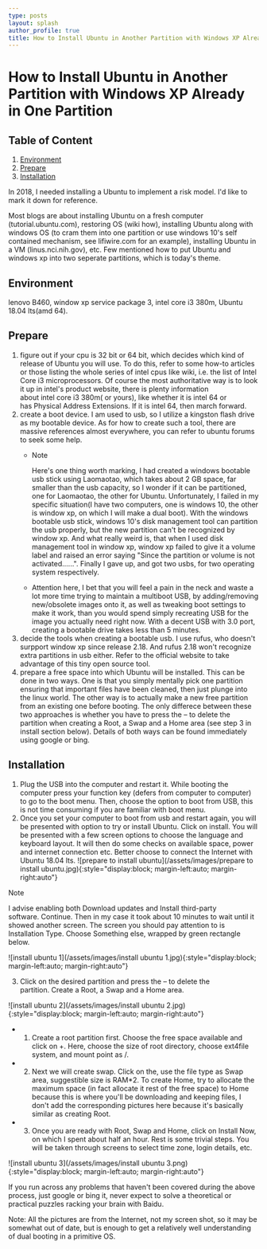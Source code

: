 ```yaml
---
type: posts
layout: splash
author_profile: true
title: How to Install Ubuntu in Another Partition with Windows XP Already in One Partition
---
```

# How to Install Ubuntu in Another Partition with Windows XP Already in One Partition

## Table of Content
<!--https://stackoverflow.com/questions/11948245/markdown-to-create-pages-and-table-of-contents
-->
1. [Environment](#environment)
2. [Prepare](#prepare)
3. [Installation](#installation)

In 2018, I needed installing a Ubuntu to implement a risk model. I'd like to mark it down for reference. 

Most blogs are about installing Ubuntu on a fresh computer (tutorial.ubuntu.com), restoring OS (wiki how), installing Ubuntu along with windows OS (to cram them into one partition or use windows 10's self contained mechanism, see lifiwire.com for an example), installing Ubuntu in a VM (linus.nci.nih.gov), etc. Few mentioned how to put Ubuntu and windows xp into two seperate partitions, which is today's theme.

## Environment 
<!---<a name="Environment"></a>-->
lenovo B460, window xp service package 3, intel core i3 380m, Ubuntu 18.04 lts(amd 64).

## Prepare
1. figure out if your cpu is 32 bit or 64 bit, which decides which kind of release of Ubuntu you will use. To do this, refer to some how-to articles or those listing the whole series of intel cpus like wiki, i.e. the list of Intel Core i3 microprocessors. Of course the most authoritative way is to look it up in intel's product website, there is plenty information about intel core i3 380m( or yours), like whether it is intel 64 or has Physical Address Extensions. If it is intel 64, then march forward.
2. create a boot device. I am used to usb, so I utilize a kingston flash drive as my bootable device. As for how to create such a tool, there are massive references almost everywhere, you can refer to ubuntu forums to seek some help.
   - > [!NOTE]
     > Here's one thing worth marking, I had created a windows bootable usb stick using Laomaotao, which takes about 2 GB space, far smaller than the usb capacity, so I wonder if it can be partitioned, one for Laomaotao, the other for Ubuntu. Unfortunately, I failed in my specific situation(I have two computers, one is windows 10, the other is window xp, on which I will make a dual boot). With the windows bootable usb stick, windows 10's disk management tool can partition the usb properly, but the new partition can't be recognized by window xp. And what really weird is, that when I used disk management tool in window xp, window xp failed to give it a volume label and raised an error saying "Since the partition or volume is not activated......". Finally I gave up, and got two usbs, for two operating system respectively.
   - Attention here, I bet that you will feel a pain in the neck and waste a lot more time trying to maintain a multiboot USB, by adding/removing new/obsolete images onto it, as well as tweaking boot settings to make it work, than you would spend simply recreating USB for the image you actually need right now. With a decent USB with 3.0 port, creating a bootable drive takes less than 5 minutes.
3. decide the tools when creating a bootable usb. I use rufus, who doesn't surpport window xp since release 2.18. And rufus 2.18 won't recognize extra partitions in usb either. Refer to the official website to take advantage of this tiny open source tool.
4. prepare a free space into which Ubuntu will be installed. This can be done in two ways. One is that you simply mentally pick one partition ensuring that important files have been cleaned, then just plunge into the linux world. The other way is to actually make a new free partition from an existing one before booting. The only differece between these two approaches is whether you have to press the – to delete the partition when creating a Root, a Swap and a Home area (see step 3 in install section below). Details of both ways can be found immediately using google or bing.

## Installation
1. Plug the USB into the computer and restart it. While booting the computer press your function key (defers from computer to computer) to go to the boot menu. Then, choose the option to boot from USB, this is not time consuming if you are familiar with boot menu.
2. Once you set your computer to boot from usb and restart again, you will be presented with option to try or install Ubuntu. Click on install. You will be presented with a few screen options to choose the language and keyboard layout. It will then do some checks on available space, power and internet connection etc. Better choose to connect the Internet with Ubuntu 18.04 lts.
![prepare to install ubuntu](/assets/images/prepare to install ubuntu.jpg){:style="display:block; margin-left:auto; margin-right:auto"}
<!---
https://stackoverflow.com/questions/15764242/is-it-possible-to-make-relative-link-to-image-in-a-markdown-file-in-a-gist, Relative paths to images do work, but when you're writing a markdown file directly from the github web app, the images don't show up in preview. Once you commit the file the images are visible as expected
-->
> [!NOTE]
> I advise enabling both Download updates and Install third-party software. Continue. Then in my case it took about 10 minutes to wait until it showed another screen. The screen you should pay attention to is Installation Type. Choose Something else, wrapped by green rectangle below.

![install ubuntu 1](/assets/images/install ubuntu 1.jpg){:style="display:block; margin-left:auto; margin-right:auto"}

3. Click on the desired partition and press the – to delete the partition. Create a Root, a Swap and a Home area.

![install ubuntu 2](/assets/images/install ubuntu 2.jpg){:style="display:block; margin-left:auto; margin-right:auto"}

   - 1. Create a root partition first. Choose the free space available and click on +. Here, choose the size of root directory, choose ext4file system, and mount point as /.
   - 2.  Next we will create swap. Click on the, use the file type as Swap area, suggestible size is RAM*2. To create Home, try to allocate the maximum space (in fact allocate it rest of the free space) to Home because this is where you'll be downloading and keeping files, I don't add the corresponding pictures here because it's basically similar as creating Root.
   - 3.  Once you are ready with Root, Swap and Home, click on Install Now, on which I spent about half an hour. Rest is some trivial steps. You will be taken through screens to select time zone, login details, etc.
    <!---实在搞不定[!NOTE]和ordered list的结合。-->

![install ubuntu 3](/assets/images/install ubuntu 3.png){:style="display:block; margin-left:auto; margin-right:auto"}

If you run across any problems that haven't been covered during the above process, just google or bing it, never expect to solve a theoretical or practical puzzles racking your brain with Baidu.

Note: All the pictures are from the Internet, not my screen shot, so it may be somewhat out of date, but is enough to get a relatively well understanding of dual booting in a primitive OS.
